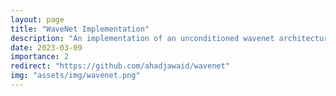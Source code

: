 ```yaml
---
layout: page
title: "WaveNet Implementation"
description: "An implementation of an unconditioned wavenet architecture."
date: 2023-03-09
importance: 2
redirect: "https://github.com/ahadjawaid/wavenet"
img: "assets/img/wavenet.png"
---
```

